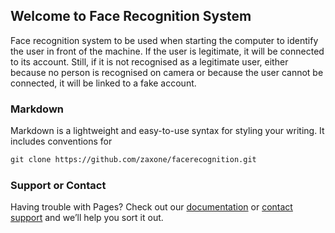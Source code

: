 ## Welcome to Face Recognition System

Face recognition system to be used when starting the computer to identify the user in front of the machine. If the user is legitimate, it will be connected to its account. Still, if it is not recognised as a legitimate user, either because no person is recognised on camera or because the user cannot be connected, it will be linked to a fake account.

### Markdown

Markdown is a lightweight and easy-to-use syntax for styling your writing. It includes conventions for


```markdown
git clone https://github.com/zaxone/facerecognition.git
```

### Support or Contact

Having trouble with Pages? Check out our [documentation](https://help.github.com/categories/github-pages-basics/) or [contact support](https://github.com/contact) and we’ll help you sort it out.
